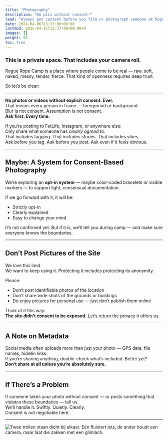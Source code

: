 ```yaml
---
title: "Photography"
description: "No pics without consent!"
lead: "Always get consent before you film or photograph someone at Rogue Rope Camp."
date: 2024-04-06T13:37:00+00:00
lastmod: 2025-04-11T13:37:00+00:00+0
images: []
weight: 95
toc: true
---
```


### This is a private space. That includes your camera roll.

Rogue Rope Camp is a place where people come to be real — raw, soft, naked, messy, tender, fierce. That kind of openness requires deep trust.

So let’s be clear:

---

**No photos or videos without explicit consent. Ever.**  
That means every person in frame — foreground or background.  
Blur is not consent. Assumption is not consent.  
**Ask first. Every time.**

If you’re posting to FetLife, Instagram, or anywhere else:  
Only share what someone has *clearly agreed to*.  
That includes tagging. That includes stories. That includes vibes.  
Ask before you tag. Ask before you post. Ask even if it feels obvious.

---

## Maybe: A System for Consent-Based Photography

We’re exploring an **opt-in system** — maybe color-coded bracelets or visible markers — to support light, consensual documentation.

If we go forward with it, it will be:

- Strictly opt-in  
- Clearly explained  
- Easy to change your mind

It’s not confirmed yet. But if it is, we’ll tell you during camp — and make sure everyone knows the boundaries.

---

## Don’t Post Pictures of the Site

We love this land.  
We want to keep using it. Protecting it includes protecting its anonymity.

Please:

- Don’t post identifiable photos of the location  
- Don’t share wide shots of the grounds or buildings  
- Do enjoy pictures for personal use — just don’t publish them online

Think of it this way:  
**The site didn’t consent to be exposed.** Let’s return the privacy it offers us.

---

## A Note on Metadata

Social media often uploads more than just your photo — GPS data, file names, hidden links.  
If you’re sharing anything, double-check what’s included. Better yet?  
**Don’t share at all unless you’re absolutely sure.**

---

## If There’s a Problem

If someone takes your photo without consent — or posts something that violates these boundaries — tell us.  
We’ll handle it. Swiftly. Quietly. Clearly.  
Consent is not negotiable here.

---

![Twee trollen staan dicht bij elkaar. Eén fluistert iets, de ander houdt een camera, maar laat die zakken met een glimlach.](/images/photography.png)
